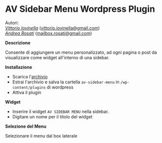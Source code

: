 <h1>AV Sidebar Menu Wordpress Plugin</h1>
<p>Autori: <br/>
<em><a href="https://github.com/wevitt">Vittorio Iovinella</a></em> (<a href="mailto:vittorio.iovinella@gmail.com">vittorio.iovinella@gmail.com</a>)<br/>
<em><a href="https://github.com/andrearosati">Andrea Rosati</a></em> (<a href="mailto:mailbox.rosati@gmail.com">mailbox.rosati@gmail.com</a>)<br/>
</p>
<b>Descrizione</b>
<p>
Consente di aggiungere un menu personalizzato, ad ogni pagina o post da visualizzare come widget all'interno di una sidebar.
</p>
<b>Installazione</b>
<ul>
<li>Scarica l'<a href="https://github.com/wevitt/avsidebarmenu_plugin/archive/master.zip">archivio </a></li>
<li>Estrai l'archivio e salva la cartella <code>av-sidebar-menu</code> in <code>/wp-content/plugins</code> di wordpress</li>
<li>Attiva il plugin</li>
</ul>
<b>Widget</b>
<ul>
<li>Inserire il widget <code>AV SIDEBAR MENU</code> nella sidebar.</li>
<li>Digitare un nome per il titolo del widget</li>
</ul>
<b>Selezione del Menu</b>
<p>Selezionare il menu dal box laterale</p>

